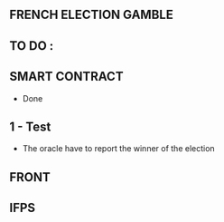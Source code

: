 ## FRENCH ELECTION GAMBLE


## TO DO : 

## SMART CONTRACT

- Done

## 1 - Test 

- The oracle have to report the winner of the election

## FRONT

## IFPS